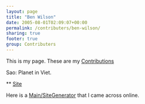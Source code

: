 ```yaml
---
layout: page
title: "Ben Wilson"
date: 2005-08-01T02:09:07+00:00
permalink: /contributers/ben-wilson/
sharing: true
footer: true
group: Contributers
---
```


This is my page. These are my [Contributions](/contributions/ben-wilson-)

Sao: Planet in Viet.

** [ Site](http://fudge.phoenyx.net/guide/bin/view/MSpace/WebHome )

Here is a [Main/SiteGenerator](/main/site-generator) that I came across online.
